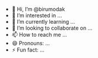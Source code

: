 - 👋 Hi, I’m @birumodak
- 👀 I’m interested in ...
- 🌱 I’m currently learning ...
- 💞️ I’m looking to collaborate on ...
- 📫 How to reach me ...
- 😄 Pronouns: ...
- ⚡ Fun fact: ...

<!---
birumodak/birumodak is a ✨ special ✨ repository because its `README.md` (this file) appears on your GitHub profile.
You can click the Preview link to take a look at your changes.
--->
